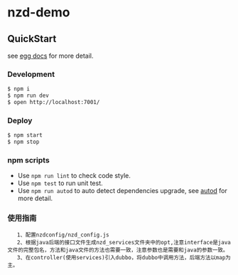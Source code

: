 # nzd-demo



## QuickStart

<!-- add docs here for user -->

see [egg docs][egg] for more detail.

### Development

```bash
$ npm i
$ npm run dev
$ open http://localhost:7001/
```

### Deploy

```bash
$ npm start
$ npm stop
```

### npm scripts

- Use `npm run lint` to check code style.
- Use `npm test` to run unit test.
- Use `npm run autod` to auto detect dependencies upgrade, see [autod](https://www.npmjs.com/package/autod) for more detail.


[egg]: https://eggjs.org



### 使用指南

```
   1、配置nzdconfig/nzd_config.js
   2、根据java后端的接口文件生成nzd_services文件夹中的opt,注意interface是java文件的完整包名，方法和java文件的方法也需要一致，注意参数也是需要和java的参数一致。
   3、在controller(使用services)引入dubbo，将dubbo中调用方法，后端方法以map为主。
```
